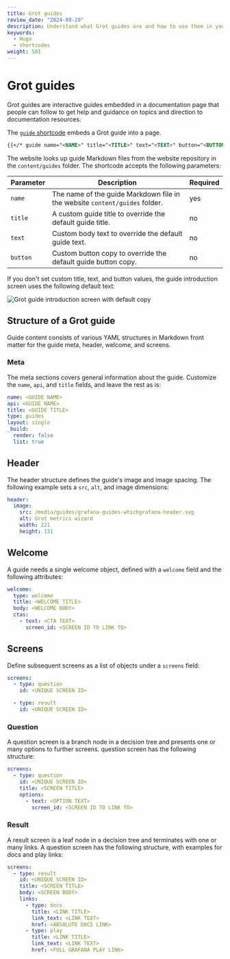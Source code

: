 ```yaml
---
title: Grot guides
review_date: "2024-08-29"
description: Understand what Grot guides are and how to use them in your Markdown.
keywords:
  - Hugo
  - shortcodes
weight: 501
---
```


# Grot guides

Grot guides are interactive guides embedded in a documentation page that people can follow to get help and guidance on topics and direction to documentation resources.

The [`guide` shortcode](/docs/writers-toolkit/write-shortcodes/#guide) embeds a Grot guide into a page.

```markdown
{{</* guide name="<NAME>" title="<TITLE>" text="<TEXT>" button="<BUTTON>" */>}}
```

The website looks up guide Markdown files from the website repository in the `content/guides` folder. The shortcode accepts the following parameters:

| Parameter | Description                                                                 | Required |
| --------- | --------------------------------------------------------------------------- | -------- |
| `name`    | The name of the guide Markdown file in the website `content/guides` folder. | yes      |
| `title`   | A custom guide title to override the default guide title.                   | no       |
| `text`    | Custom body text to override the default guide text.                        | no       |
| `button`  | Custom button copy to override the default guide button copy.               | no       |

If you don't set custom title, text, and button values, the guide introduction screen uses the following default text:

![Grot guide introduction screen with default copy](https://grafana.com/media/docs/writers-toolkit/grot-guide.png)

## Structure of a Grot guide

Guide content consists of various YAML structures in Markdown front matter for the guide meta, header, welcome, and screens.

### Meta

The meta sections covers general information about the guide. Customize the `name`, `api`, and `title` fields, and leave the rest as is:

```yaml
name: <GUIDE NAME>
api: <GUIDE NAME>
title: <GUIDE TITLE>
type: guides
layout: single
_build:
  render: false
  list: true
```

## Header

The header structure defines the guide's image and image spacing. The following example sets a `src`, `alt`, and image dimensions:

```yaml
header:
  image:
    src: /media/guides/grafana-guides-whichgrafana-header.svg
    alt: Grot metrics wizard
    width: 221
    height: 131
```

## Welcome

A guide needs a single welcome object, defined with a `welcome` field and the following attributes:

```yaml
welcome:
  type: welcome
  title: <WELCOME TITLE>
  body: <WELCOME BODY>
  ctas:
    - text: <CTA TEXT>
      screen_id: <SCREEN ID TO LINK TO>
```

## Screens

Define subsequent screens as a list of objects under a `screens` field:

```yaml
screens:
  - type: question
    id: <UNIQUE SCREEN ID>

  - type: result
    id: <UNIQUE SCREEN ID>
```

### Question

A question screen is a branch node in a decision tree and presents one or many options to further screens.  question screen has the following structure:

```yaml
screens:
  - type: question
    id: <UNIQUE SCREEN ID>
    title: <SCREEN TITLE>
    options:
      - text: <OPTION TEXT>
        screen_id: <SCREEN ID TO LINK TO>
```

### Result

A result screen is a leaf node in a decision tree and terminates with one or many links. A question screen has the following structure, with examples for docs and play links:

```yaml
screens:
  - type: result
    id: <UNIQUE SCREEN ID>
    title: <SCREEN TITLE>
    body: <SCREEN BODY>
    links:
      - type: docs
        title: <LINK TITLE>
        link_text: <LINK TEXT>
        href: <ABSOLUTE DOCS LINK>
      - type: play
        title: <LINK TITLE>
        link_text: <LINK TEXT>
        href: <FULL GRAFANA PLAY LINK>
```

